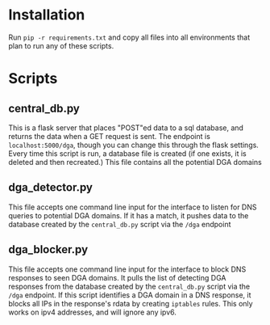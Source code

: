 # Installation
Run `pip -r requirements.txt` and copy all files into all environments that plan to run any of these scripts.

# Scripts
## central_db.py
This is a flask server that places "POST"ed data to a sql database, and returns the data when a GET request is sent.
The endpoint is `localhost:5000/dga`, though you can change this through the flask settings.
Every time this script is run, a database file is created (if one exists, it is deleted and then recreated.)
This file contains all the potential DGA domains

## dga_detector.py
This file accepts one command line input for the interface to listen for DNS queries to potential DGA domains.
If it has a match, it pushes data to the database created by the `central_db.py` script via the `/dga` endpoint

## dga_blocker.py
This file accepts one command line input for the interface to block DNS responses to seen DGA domains.
It pulls the list of detecting DGA responses from the database created by the `central_db.py` script via the `/dga` endpoint.
If this script identifies a DGA domain in a DNS response, it blocks all IPs in the response's rdata by creating `iptables` rules.
This only works on ipv4 addresses, and will ignore any ipv6.
